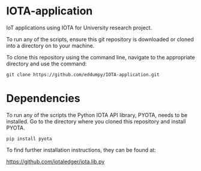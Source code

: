 # IOTA-application

IoT applications using IOTA for University research project.

To run any of the scripts, ensure this git repository is downloaded or cloned into a directory on to your machine.

To clone this repository using the command line, navigate to the appropriate directory and use the command:

``git clone https://github.com/eddumpy/IOTA-application.git``

# Dependencies 

To run any of the scripts the Python IOTA API library, PYOTA, needs to be installed. Go to the directory where you cloned this repository and install PYOTA.

``pip install pyota``

To find further installation instructions, they can be found at:

https://github.com/iotaledger/iota.lib.py

